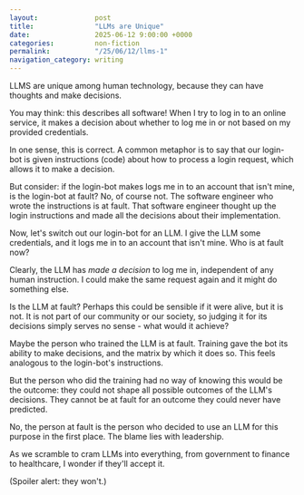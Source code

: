 ```yaml
---
layout: 			 post
title:  			 "LLMs are Unique"
date:   			 2025-06-12 9:00:00 +0000
categories: 		 non-fiction
permalink:  		 "/25/06/12/llms-1"
navigation_category: writing
---
```


LLMS are unique among human technology, because they can have thoughts and make decisions.

You may think: this describes all software! When I try to log in to an online service, it makes a decision about whether to log me in or not based on my provided credentials.

In one sense, this is correct. A common metaphor is to say that our login-bot is given instructions (code) about how to process a login request, which allows it to make a decision.

But consider: if the login-bot makes logs me in to an account that isn't mine, is the login-bot at fault? No, of course not. The software engineer who wrote the instructions is at fault. That software engineer thought up the login instructions and made all the decisions about their implementation.

Now, let's switch out our login-bot for an LLM. I give the LLM some credentials, and it logs me in to an account that isn't mine. Who is at fault now?

Clearly, the LLM has *made a decision* to log me in, independent of any human instruction. I could make the same request again and it might do something else. 

Is the LLM at fault? Perhaps this could be sensible if it were alive, but it is not. It is not part of our community or our society, so judging it for its decisions simply serves no sense - what would it achieve?

Maybe the person who trained the LLM is at fault. Training gave the bot its ability to make decisions, and the matrix by which it does so. This feels analogous to the login-bot's instructions. 

But the person who did the training had no way of knowing this would be the outcome: they could not shape all possible outcomes of the LLM's decisions. They cannot be at fault for an outcome they could never have predicted.

No, the person at fault is the person who decided to use an LLM for this purpose in the first place. The blame lies with leadership.

As we scramble to cram LLMs into everything, from government to finance to healthcare, I wonder if they'll accept it.

(Spoiler alert: they won't.)